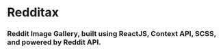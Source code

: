 # Redditax

### Reddit Image Gallery, built using ReactJS, Context API, SCSS, and powered by Reddit API.
